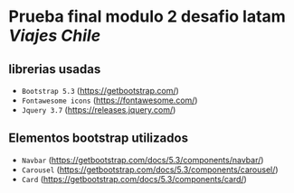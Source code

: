 # Prueba final modulo 2 desafio latam _Viajes Chile_

## librerias usadas

- `Bootstrap 5.3`  (https://getbootstrap.com/)
- `Fontawesome icons` (https://fontawesome.com/)
- `Jquery 3.7` (https://releases.jquery.com/)

## Elementos bootstrap utilizados

- `Navbar`  (https://getbootstrap.com/docs/5.3/components/navbar/)
- `Carousel` (https://getbootstrap.com/docs/5.3/components/carousel/)
- `Card` (https://getbootstrap.com/docs/5.3/components/card/)

